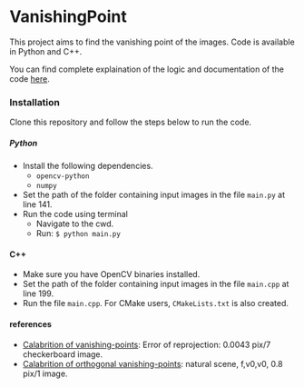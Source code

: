 # VanishingPoint

This project aims to find the vanishing point of the images.
Code is available in Python and C++.

You can find complete explaination of the logic and documentation of the code [here](https://www.scribd.com/document/510883652/Vanishing-Point).


### Installation

Clone this repository and follow the steps below to run the code.

##### Python
* Install the following dependencies.
    * `opencv-python`
    * `numpy`
* Set the path of the folder containing input images in the file `main.py` at line 141.
* Run the code using terminal
    * Navigate to the cwd.
    * Run: `$ python main.py`
    
#### C++
* Make sure you have OpenCV binaries installed.
* Set the path of the folder containing input images in the file `main.cpp` at line 199.
* Run the file `main.cpp`. For CMake users, `CMakeLists.txt` is also created.

#### references
* [Calabrition of vanishing-points](https://wenku.baidu.com/view/4c2f0e46bb4ae45c3b3567ec102de2bd9605de33.html?_wkts_=1667347905086&bdQuery=%E6%B6%88%E5%BD%B1%E7%82%B9%E6%A0%87%E5%AE%9A%E6%B3%95): Error of reprojection: 0.0043 pix/7 checkerboard image.
* [Calabrition of orthogonal vanishing-points](https://max.book118.com/html/2018/1218/7032060015001165.shtm): natural scene, f,v0,v0, 0.8 pix/1 image.
